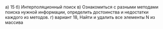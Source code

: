 а) 15
б) Интерполяционный поиск
в) Ознакомиться с разными методами поиска нужной информации, определить достоинства и недостатки каждого из методов.
г) вариант 18, Найти и удалить все элементы N из массива
